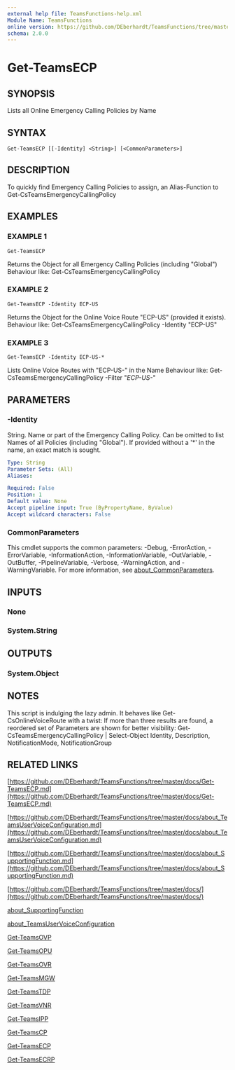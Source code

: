 ```yaml
---
external help file: TeamsFunctions-help.xml
Module Name: TeamsFunctions
online version: https://github.com/DEberhardt/TeamsFunctions/tree/master/docs/Get-TeamsECP.md
schema: 2.0.0
---
```


# Get-TeamsECP

## SYNOPSIS
Lists all Online Emergency Calling Policies by Name

## SYNTAX

```
Get-TeamsECP [[-Identity] <String>] [<CommonParameters>]
```

## DESCRIPTION
To quickly find Emergency Calling Policies to assign, an Alias-Function to Get-CsTeamsEmergencyCallingPolicy

## EXAMPLES

### EXAMPLE 1
```
Get-TeamsECP
```

Returns the Object for all Emergency Calling Policies (including "Global")
Behaviour like: Get-CsTeamsEmergencyCallingPolicy

### EXAMPLE 2
```
Get-TeamsECP -Identity ECP-US
```

Returns the Object for the Online Voice Route "ECP-US" (provided it exists).
Behaviour like: Get-CsTeamsEmergencyCallingPolicy -Identity "ECP-US"

### EXAMPLE 3
```
Get-TeamsECP -Identity ECP-US-*
```

Lists Online Voice Routes with "ECP-US-" in the Name
Behaviour like: Get-CsTeamsEmergencyCallingPolicy -Filter "*ECP-US-*"

## PARAMETERS

### -Identity
String.
Name or part of the Emergency Calling Policy.
Can be omitted to list Names of all Policies (including "Global").
If provided without a '*' in the name, an exact match is sought.

```yaml
Type: String
Parameter Sets: (All)
Aliases:

Required: False
Position: 1
Default value: None
Accept pipeline input: True (ByPropertyName, ByValue)
Accept wildcard characters: False
```

### CommonParameters
This cmdlet supports the common parameters: -Debug, -ErrorAction, -ErrorVariable, -InformationAction, -InformationVariable, -OutVariable, -OutBuffer, -PipelineVariable, -Verbose, -WarningAction, and -WarningVariable. For more information, see [about_CommonParameters](http://go.microsoft.com/fwlink/?LinkID=113216).

## INPUTS

### None
### System.String
## OUTPUTS

### System.Object
## NOTES
This script is indulging the lazy admin.
It behaves like Get-CsOnlineVoiceRoute with a twist:
If more than three results are found, a reordered set of Parameters are shown for better visibility:
Get-CsTeamsEmergencyCallingPolicy | Select-Object Identity, Description, NotificationMode, NotificationGroup

## RELATED LINKS

[https://github.com/DEberhardt/TeamsFunctions/tree/master/docs/Get-TeamsECP.md](https://github.com/DEberhardt/TeamsFunctions/tree/master/docs/Get-TeamsECP.md)

[https://github.com/DEberhardt/TeamsFunctions/tree/master/docs/about_TeamsUserVoiceConfiguration.md](https://github.com/DEberhardt/TeamsFunctions/tree/master/docs/about_TeamsUserVoiceConfiguration.md)

[https://github.com/DEberhardt/TeamsFunctions/tree/master/docs/about_SupportingFunction.md](https://github.com/DEberhardt/TeamsFunctions/tree/master/docs/about_SupportingFunction.md)

[https://github.com/DEberhardt/TeamsFunctions/tree/master/docs/](https://github.com/DEberhardt/TeamsFunctions/tree/master/docs/)

[about_SupportingFunction]()

[about_TeamsUserVoiceConfiguration]()

[Get-TeamsOVP]()

[Get-TeamsOPU]()

[Get-TeamsOVR]()

[Get-TeamsMGW]()

[Get-TeamsTDP]()

[Get-TeamsVNR]()

[Get-TeamsIPP]()

[Get-TeamsCP]()

[Get-TeamsECP]()

[Get-TeamsECRP]()

